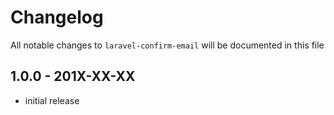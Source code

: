 # Changelog

All notable changes to `laravel-confirm-email` will be documented in this file

## 1.0.0 - 201X-XX-XX

- initial release
